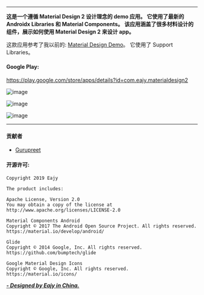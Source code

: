  
---  

**这是一个遵循 Material Design 2 设计理念的 demo 应用。
它使用了最新的 Androidx Libraries 和 Material Components。
该应用涵盖了很多材料设计的组件，展示如何使用 Material Design 2 来设计 app。**  
  
这款应用参考了我以前的: [Material Design Demo](https://github.com/Eajy/MaterialDesignDemo)。 它使用了 Support Libraries。  

  
#### Google Play:  
https://play.google.com/store/apps/details?id=com.eajy.materialdesign2  
  
![image](https://github.com/Eajy/MaterialDesign2/blob/master/pictures/1.png)

![image](https://github.com/Eajy/MaterialDesign2/blob/master/pictures/2.png)

![image](https://github.com/Eajy/MaterialDesign2/blob/master/pictures/3.png)
  
---  

#### 贡献者  
- [Gurupreet](https://github.com/Gurupreet)  

#### 开源许可:  
    Copyright 2019 Eajy  
      
    The product includes:  
      
    Apache License, Version 2.0  
    You may obtain a copy of the license at  
    http://www.apache.org/licenses/LICENSE-2.0  
      
    Material Components Android  
    Copyright © 2017 The Android Open Source Project. All rights reserved. 
    https://material.io/develop/android/  
      
    Glide  
    Copyright © 2014 Google, Inc. All rights reserved.  
    https://github.com/bumptech/glide  
      
    Google Material Design Icons  
    Copyright © Google, Inc. All rights reserved.  
    https://material.io/icons/
  
[_**- Designed by Eajy in China.**_](https://sites.google.com/view/eajy)